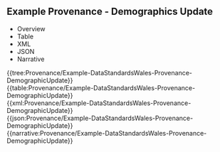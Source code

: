 <div class="warning"><span class="ClinicalWarn"></span></div>

## Example Provenance - Demographics Update

<div class="tab-wrap">
  <ul class="tab-head">
    <li class="tablink" onclick="openCity(this,'tabtree')" data-target="tabtree">
      Overview
    </li>
    <li class="tablink" onclick="openCity(this,'tabtable')" data-target="tabtable">
      Table
    </li>
    <li class="tablink tab-active" onclick="openCity(this,'tabxml')" data-target="tabxml">
      XML
    </li>    
    <li class="tablink" onclick="openCity(this,'tabjson')" data-target="tabjson">
      JSON
    </li>    
    <li class="tablink" onclick="openCity(this,'tabnarrative')" data-target="tabnarrative">
      Narrative
    </li>
  </ul>
  <div class="tab-main">
    <div id="tabtree" class="tabcontent">
      {{tree:Provenance/Example-DataStandardsWales-Provenance-DemographicUpdate}}
    </div>
    <div id="tabtable" class="tabcontent">
      {{table:Provenance/Example-DataStandardsWales-Provenance-DemographicUpdate}}
    </div>       
    <div id="tabxml" class="tabcontent active">      
      {{xml:Provenance/Example-DataStandardsWales-Provenance-DemographicUpdate}}
    </div>
    <div id="tabjson" class="tabcontent">
      {{json:Provenance/Example-DataStandardsWales-Provenance-DemographicUpdate}}
    </div>       
    <div id="tabnarrative" class="tabcontent">
      {{narrative:Provenance/Example-DataStandardsWales-Provenance-DemographicUpdate}}
    </div>  
  </div>
</div>